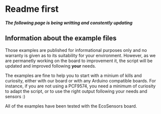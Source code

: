 # Readme first

***The following page is being writting and constently updating***


## Information about the example files

Those examples are published for informational purposes only and no warranty is given as to its suitability for your environment. However, as we are permanetly working on the board to improvement it, the script will be updated and improved following **your** needs.

The examples are fine to help you to start with a minium of kills and curiosity, either with our board or with any Arduino compatible boards. For instance, if you are not using a PCF9574, you need a minimum of curiosity to adapt the script, or to use the right output following your needs and sensors :)


All of the examples have been tested with the EcoSensors board.